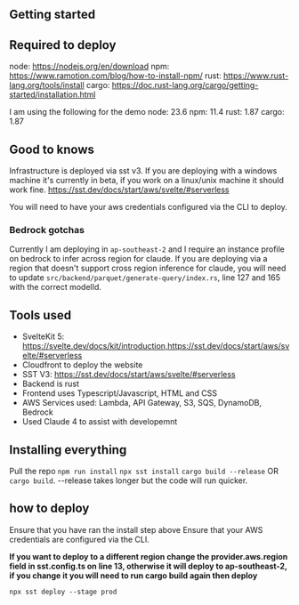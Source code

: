 ## Getting started

## Required to deploy

node: https://nodejs.org/en/download
npm: https://www.ramotion.com/blog/how-to-install-npm/
rust: https://www.rust-lang.org/tools/install
cargo: https://doc.rust-lang.org/cargo/getting-started/installation.html

I am using the following for the demo
node: 23.6
npm: 11.4
rust: 1.87
cargo: 1.87

## Good to knows

Infrastructure is deployed via sst v3. If you are deploying with a windows machine it's currently in beta, if you work on a linux/unix machine it should work fine.
https://sst.dev/docs/start/aws/svelte/#serverless

You will need to have your aws credentials configured via the CLI to deploy.

### Bedrock gotchas

Currently I am deploying in `ap-southeast-2` and I require an instance profile on bedrock to infer across region for claude. If you are deploying via a region that doesn't support cross region inference for claude, you will need to update `src/backend/parquet/generate-query/index.rs`, line 127 and 165 with the correct modelId.

## Tools used

- SvelteKit 5: https://svelte.dev/docs/kit/introduction,https://sst.dev/docs/start/aws/svelte/#serverless
- Cloudfront to deploy the website
- SST V3: https://sst.dev/docs/start/aws/svelte/#serverless
- Backend is rust
- Frontend uses Typescript/Javascript, HTML and CSS
- AWS Services used: Lambda, API Gateway, S3, SQS, DynamoDB, Bedrock
- Used Claude 4 to assist with developemnt

## Installing everything

Pull the repo
`npm run install`
`npx sst install`
`cargo build --release` OR `cargo build`. --release takes longer but the code will run quicker.

## how to deploy

Ensure that you have ran the install step above
Ensure that your AWS credentials are configured via the CLI.

**If you want to deploy to a different region change the provider.aws.region field in sst.config.ts on line 13, otherwise it will deploy to ap-southeast-2, if you change it you will need to run cargo build again then deploy**

`npx sst deploy --stage prod`
